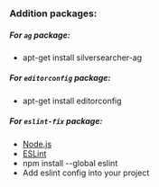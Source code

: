 ### Addition packages:

##### For ```ag``` package:
* apt-get install silversearcher-ag

##### For ```editorconfig``` package:
* apt-get install editorconfig

##### For ```eslint-fix``` package:
* [Node.js](https://nodejs.org)
* [ESLint](https://eslint.org)
* npm install --global eslint
* Add eslint config into your project

